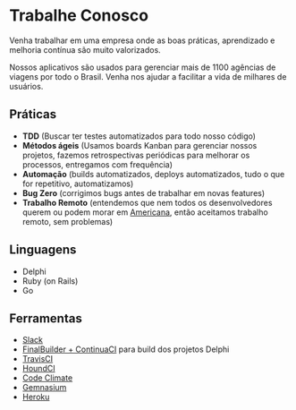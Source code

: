 Trabalhe Conosco
============

Venha trabalhar em uma empresa onde as boas práticas, aprendizado e melhoria contínua são muito valorizados. 

Nossos aplicativos são usados para gerenciar mais de 1100 agências de viagens por todo o Brasil. Venha nos ajudar a facilitar a vida de milhares de usuários.

Práticas
-----------
- **TDD** (Buscar ter testes automatizados para todo nosso código)
- **Métodos ágeis** (Usamos boards Kanban para gerenciar nossos projetos, fazemos retrospectivas periódicas para melhorar os processos, entregamos com frequência)
- **Automação** (builds automatizados, deploys automatizados, tudo o que for repetitivo, automatizamos)
- **Bug Zero** (corrigimos bugs antes de trabalhar em novas features)
- **Trabalho Remoto** (entendemos que nem todos os desenvolvedores querem ou podem morar em [Americana](http://pt.wikipedia.org/wiki/Americana), então aceitamos trabalho remoto, sem problemas)

Linguagens
----------------
- Delphi
- Ruby (on Rails)
- Go

Ferramentas
------------------
- [Slack](https://slack.com)
- [FinalBuilder + ContinuaCI](https://www.finalbuilder.com/continua-ci) para build dos projetos Delphi
- [TravisCI](https://travis-ci.com) 
- [HoundCI](https://houndci.com) 
- [Code Climate](https://codeclimate.com) 
- [Gemnasium](https://gemnasium.com) 
- [Heroku](https://www.heroku.com)
